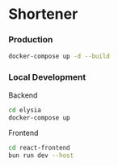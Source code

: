 # Shortener

### Production

```bash
docker-compose up -d --build
```

### Local Development

Backend

```bash
cd elysia
docker-compose up
```

Frontend

```bash
cd react-frontend
bun run dev --host
```
